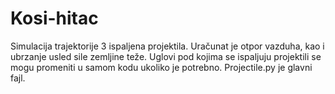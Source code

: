 # Kosi-hitac
Simulacija trajektorije 3 ispaljena projektila. 
Uračunat je otpor vazduha, kao i ubrzanje usled sile zemljine teže.
Uglovi pod kojima se ispaljuju projektili se mogu promeniti u samom kodu ukoliko je potrebno.
Projectile.py je glavni fajl.
